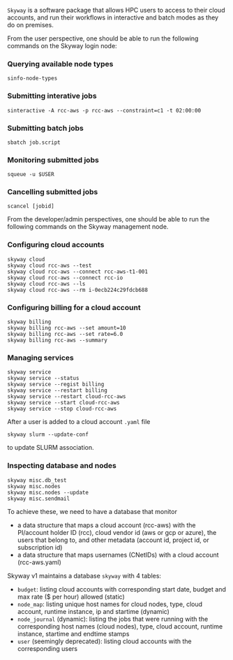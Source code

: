 
`Skyway` is a software package that allows HPC users to access to their cloud accounts, and run their workflows in interactive and batch modes as they do on premises.

From the user perspective, one should be able to run the following commands on the Skyway login node:

### Querying available node types 
```
sinfo-node-types
```

### Submitting interative jobs
```
sinteractive -A rcc-aws -p rcc-aws --constraint=c1 -t 02:00:00
```

### Submitting batch jobs
```
sbatch job.script
```

### Monitoring submitted jobs
```
squeue -u $USER
```

### Cancelling submitted jobs
```
scancel [jobid]
```

From the developer/admin perspectives, one should be able to run the following commands on the Skyway management node.

### Configuring cloud accounts

```
skyway cloud
skyway cloud rcc-aws --test
skyway cloud rcc-aws --connect rcc-aws-t1-001
skyway cloud rcc-aws --connect rcc-io
skyway cloud rcc-aws --ls
skyway cloud rcc-aws --rm i-0ecb224c29fdcb688
```

### Configuring billing for a cloud account

```
skyway billing
skyway billing rcc-aws --set amount=10
skyway billing rcc-aws --set rate=6.0
skyway billing rcc-aws --summary
```

### Managing services

```
skyway service
skyway service --status
skyway service --regist billing
skyway service --restart billing
skyway service --restart cloud-rcc-aws
skyway service --start cloud-rcc-aws
skyway service --stop cloud-rcc-aws
```

After a user is added to a cloud account `.yaml` file

```
skyway slurm --update-conf
```

to update SLURM association.


### Inspecting database and nodes

```
skyway misc.db_test
skyway misc.nodes
skyway misc.nodes --update
skyway misc.sendmail
```

To achieve these, we need to have a database that monitor

* a data structure that maps a cloud account (rcc-aws) with the PI/account holder ID (rcc), cloud vendor id (aws or gcp or azure), the users that belong to, and other metadata (account id, project id, or subscription id)
* a data structure that maps usernames (CNetIDs) with a cloud account (rcc-aws.yaml)

Skyway v1 maintains a database `skyway` with 4 tables:
* `budget`: listing cloud accounts with corresponding start date, budget and max rate ($ per hour) allowed (static)
* `node_map`: listing unique host names for cloud nodes, type, cloud account, runtime instance, ip and startime (dynamic)
* `node_journal` (dynamic): listing the jobs that were running with the corresponding host names (cloud nodes), type, cloud account, runtime instance, startime and endtime stamps
* `user` (seemingly deprecated): listing cloud accounts with the corresponding users